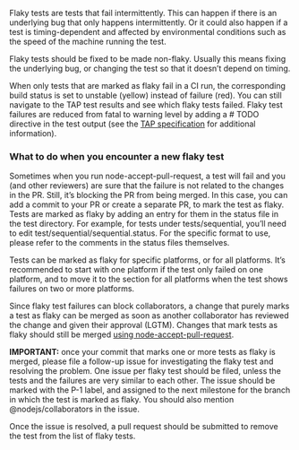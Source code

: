 Flaky tests are tests that fail intermittently. This can happen if there is an underlying bug that only happens intermittently. Or it could also happen if a test is timing-dependent and affected by environmental conditions such as the speed of the machine running the test.

Flaky tests should be fixed to be made non-flaky. Usually this means fixing the underlying bug, or changing the test so that it doesn’t depend on timing.

When only tests that are marked as flaky fail in a CI run, the corresponding build status is set to unstable (yellow) instead of failure (red). You can still navigate to the TAP test results and see which flaky tests failed. Flaky test failures are reduced from fatal to warning level by adding a # TODO directive in the test output (see the [TAP specification](https://testanything.org/tap-specification.html) for additional information).

### What to do when you encounter a new flaky test
Sometimes when you run node-accept-pull-request, a test will fail and you (and other reviewers) are sure that the failure is not related to the changes in the PR. Still, it’s blocking the PR from being merged. In this case, you can add a commit to your PR or create a separate PR, to mark the test as flaky. Tests are marked as flaky by adding an entry for them in the status file in the test directory. For example, for tests under tests/sequential, you’ll need to edit test/sequential/sequential.status. For the specific format to use, please refer to the comments in the status files themselves.

Tests can be marked as flaky for specific platforms, or for all platforms. It’s recommended to start with one platform if the test only failed on one platform, and to move it to the section for all platforms when the test shows failures on two or more platforms.

Since flaky test failures can block collaborators, a change that purely marks a test as flaky can be merged as soon as another collaborator has reviewed the change and given their approval (LGTM). Changes that mark tests as flaky should still be merged [using node-accept-pull-request](https://github.com/nodejs/node/wiki/Merging-pull-requests-with-Jenkins).

**IMPORTANT:** once your commit that marks one or more tests as flaky is merged, please file a follow-up issue for investigating the flaky test and resolving the problem. One issue per flaky test should be filed, unless the tests and the failures are very similar to each other. The issue should be marked with the P-1 label, and assigned to the next milestone for the branch in which the test is marked as flaky. You should also mention @nodejs/collaborators in the issue. 

Once the issue is resolved, a pull request should be submitted to remove the test from the list of flaky tests.
